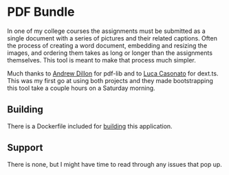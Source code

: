 # PDF Bundle

In one of my college courses the assignments must be submitted as a single
document with a series of pictures and their related captions. Often the
process of creating a word document, embedding and resizing the images, and
ordering them takes as long or longer than the assignments themselves. This
tool is meant to make that process much simpler.

Much thanks to [Andrew Dillon](https://github.com/Hopding/pdf-lib) for pdf-lib
and to [Luca Casonato](https://github.com/lucacasonato/dext.ts) for dext.ts.
This was my first go at using both projects and they made bootstrapping this
tool take a couple hours on a Saturday morning.

## Building

There is a Dockerfile included for [building](https://docs.docker.com/engine/reference/commandline/image_build/)
this application.

## Support

There is none, but I might have time to read through any issues that pop up.
